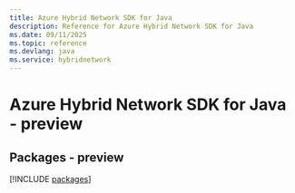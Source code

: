 ```yaml
---
title: Azure Hybrid Network SDK for Java
description: Reference for Azure Hybrid Network SDK for Java
ms.date: 09/11/2025
ms.topic: reference
ms.devlang: java
ms.service: hybridnetwork
---
```

# Azure Hybrid Network SDK for Java - preview
## Packages - preview
[!INCLUDE [packages](hybrid-network-index.md)]